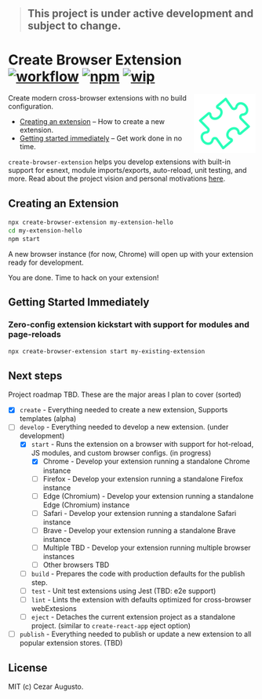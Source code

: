 > ## This project is under active development and subject to change.

[action-image]: https://github.com/cezaraugusto/create-browser-extension/workflows/CI/badge.svg
[action-url]: https://github.com/cezaraugusto/create-browser-extension/actions
[npm-image]: https://img.shields.io/npm/v/create-browser-extension.svg
[npm-url]: https://npmjs.org/package/create-browser-extension
[wip-image]: https://img.shields.io/badge/under-development-orange.svg
[wip-url]: https://github.com/cezaraugusto/create-browser-extension

# Create Browser Extension [![workflow][action-image]][action-url] [![npm][npm-image]][npm-url] [![wip][wip-image]][wip-url]

<img alt="Logo" align="right" src="LOGO.png" width="25%" />

Create modern cross-browser extensions with no build configuration.

- [Creating an extension](#creating-an-extension) – How to create a new extension.
- [Getting started immediately](#getting-started-immediately) – Get work done in no time.

`create-browser-extension` helps you develop extensions with built-in support for esnext, module imports/exports, auto-reload, unit testing, and more. Read about the project vision and personal motivations [here](https://github.com/cezaraugusto/create-browser-extension/wiki/This-initiative).

## Creating an Extension

```sh
npx create-browser-extension my-extension-hello
cd my-extension-hello
npm start
```

A new browser instance (for now, Chrome) will open up with your extension ready for development.

You are done. Time to hack on your extension!

<!-- TODO add demo image
<p align='center'>
<img src='DEMO.png' width='600' alt='npm start'>
</p>
-->

## Getting Started Immediately

### Zero-config extension kickstart with support for modules and page-reloads

```
npx create-browser-extension start my-existing-extension
```

## Next steps

Project roadmap TBD. These are the major areas I plan to cover (sorted)

- [x] `create` - Everything needed to create a new extension, Supports templates (alpha)
- [ ] `develop` - Everything needed to develop a new extension. (under development)
  - [x] `start` - Runs the extension on a browser with support for hot-reload, JS modules, and custom browser configs. (in progress)
    - [x] Chrome - Develop your extension running a standalone Chrome instance
    - [ ] Firefox - Develop your extension running a standalone Firefox instance
    - [ ] Edge (Chromium) - Develop your extension running a standalone Edge (Chromium) instance
    - [ ] Safari - Develop your extension running a standalone Safari instance
    - [ ] Brave - Develop your extension running a standalone Brave instance
    - [ ] Multiple TBD - Develop your extension running multiple browser instances
    - [ ] Other browsers TBD
  - [ ] `build` - Prepares the code with production defaults for the publish step.
  - [ ] `test` - Unit test extensions using Jest (TBD: e2e support)
  - [ ] `lint` - Lints the extension with defaults optimized for cross-browser webExtesions
  - [ ] `eject` - Detaches the current extension project as a standalone project. (similar to `create-react-app` eject option)
- [ ] `publish` - Everything needed to publish or update a new extension to all popular extension stores. (TBD)

## License

MIT (c) Cezar Augusto.
